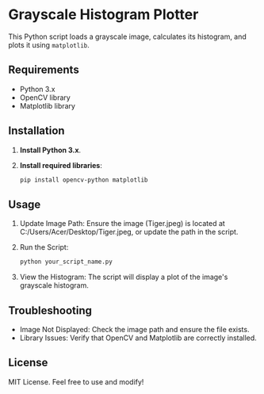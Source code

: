 # Grayscale Histogram Plotter

This Python script loads a grayscale image, calculates its histogram, and plots it using `matplotlib`.

## Requirements

- Python 3.x
- OpenCV library
- Matplotlib library

## Installation

1. **Install Python 3.x**.
2. **Install required libraries**:

   ```bash
   pip install opencv-python matplotlib

## Usage

1. Update Image Path: Ensure the image (Tiger.jpeg) is located at C:/Users/Acer/Desktop/Tiger.jpeg, or update the path in the script.

2. Run the Script:

    ```bash
    python your_script_name.py

3. View the Histogram: The script will display a plot of the image's grayscale histogram.

## Troubleshooting

* Image Not Displayed: Check the image path and ensure the file exists.
* Library Issues: Verify that OpenCV and Matplotlib are correctly installed.
  
## License

MIT License. Feel free to use and modify!
